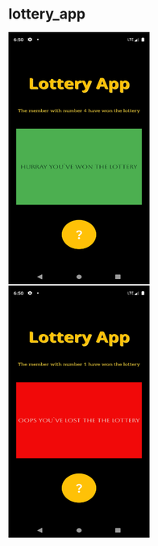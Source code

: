 # lottery_app


<img src="Screenshot_1711331452.png" width="280" height="500"><img src="Screenshot_1711331445.png" width="280" height="500">

